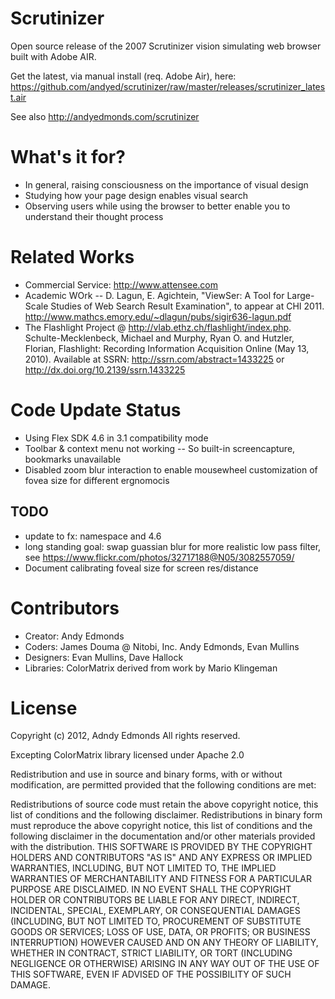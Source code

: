 # Scrutinizer
Open source release of the 2007 Scrutinizer vision simulating web browser built with Adobe AIR. 

Get the latest, via manual install (req. Adobe Air), here: https://github.com/andyed/scrutinizer/raw/master/releases/scrutinizer_latest.air

See also http://andyedmonds.com/scrutinizer

# What's it for?
- In general, raising consciousness on the importance of visual design
- Studying how your page design enables visual search
- Observing users while using the browser to better enable you to understand their thought process

# Related Works
- Commercial Service: http://www.attensee.com
- Academic WOrk
-- D. Lagun, E. Agichtein, "ViewSer: A Tool for Large-Scale Studies of Web Search Result Examination", to appear at CHI 2011. http://www.mathcs.emory.edu/~dlagun/pubs/sigir636-lagun.pdf
- The Flashlight Project @ http://vlab.ethz.ch/flashlight/index.php.  Schulte-Mecklenbeck, Michael and Murphy, Ryan O. and Hutzler, Florian, Flashlight: Recording Information Acquisition Online (May 13, 2010). Available at SSRN: http://ssrn.com/abstract=1433225 or http://dx.doi.org/10.2139/ssrn.1433225

# Code Update Status
- Using Flex SDK 4.6 in 3.1 compatibility mode
- Toolbar & context menu not working
-- So built-in screencapture, bookmarks unavailable
- Disabled zoom blur interaction to enable mousewheel customization of fovea size for different ergnomocis

## TODO
- update to fx: namespace and 4.6
- long standing goal: swap guassian blur for more realistic low pass filter, see https://www.flickr.com/photos/32717188@N05/3082557059/
- Document calibrating foveal size for screen res/distance


# Contributors
- Creator: Andy Edmonds
- Coders: James Douma @ Nitobi, Inc. Andy Edmonds, Evan Mullins
- Designers: Evan Mullins, Dave Hallock
- Libraries: ColorMatrix derived from work by Mario Klingeman

# License
Copyright (c) 2012, Adndy Edmonds
All rights reserved.

Excepting ColorMatrix library licensed under Apache 2.0

Redistribution and use in source and binary forms, with or without modification, are permitted provided that the following conditions are met:

Redistributions of source code must retain the above copyright notice, this list of conditions and the following disclaimer.
Redistributions in binary form must reproduce the above copyright notice, this list of conditions and the following disclaimer in the documentation and/or other materials provided with the distribution.
THIS SOFTWARE IS PROVIDED BY THE COPYRIGHT HOLDERS AND CONTRIBUTORS "AS IS" AND ANY EXPRESS OR IMPLIED WARRANTIES, INCLUDING, BUT NOT LIMITED TO, THE IMPLIED WARRANTIES OF MERCHANTABILITY AND FITNESS FOR A PARTICULAR PURPOSE ARE DISCLAIMED. IN NO EVENT SHALL THE COPYRIGHT HOLDER OR CONTRIBUTORS BE LIABLE FOR ANY DIRECT, INDIRECT, INCIDENTAL, SPECIAL, EXEMPLARY, OR CONSEQUENTIAL DAMAGES (INCLUDING, BUT NOT LIMITED TO, PROCUREMENT OF SUBSTITUTE GOODS OR SERVICES; LOSS OF USE, DATA, OR PROFITS; OR BUSINESS INTERRUPTION) HOWEVER CAUSED AND ON ANY THEORY OF LIABILITY, WHETHER IN CONTRACT, STRICT LIABILITY, OR TORT (INCLUDING NEGLIGENCE OR OTHERWISE) ARISING IN ANY WAY OUT OF THE USE OF THIS SOFTWARE, EVEN IF ADVISED OF THE POSSIBILITY OF SUCH DAMAGE.
